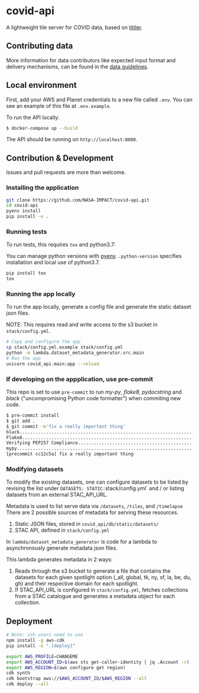 # covid-api

A lightweight tile server for COVID data, based on [titiler](https://github.com/developmentseed/titiler).

## Contributing data
More information for data contributors like expected input format and delivery mechanisms, can be found in the [data guidelines](guidelines/README.md).

## Local environment

First, add your AWS and Planet credentials to a new file called `.env`. You can see an example of this file at `.env.example`.

To run the API locally:

```bash
$ docker-compose up --build
```

The API should be running on `http://localhost:8000`.

## Contribution & Development

Issues and pull requests are more than welcome.

### Installing the application

```bash
git clone https://github.com/NASA-IMPACT/covid-api.git
cd covid-api
pyenv install
pip install -e .
```
### Running tests

To run tests, this requires `tox` and python3.7:

You can manage python versions with [pyenv](https://github.com/pyenv/pyenv). `.python-version` specifies installation and local use of python3.7.

```bash
pip install tox
tox
```

### Running the app locally

To run the app locally, generate a config file and generate the static dataset json files.

NOTE: This requires read and write access to the s3 bucket in `stack/config.yml`.

```bash
# Copy and configure the app
cp stack/config.yml.example stack/config.yml
python -m lambda.dataset_metadata_generator.src.main
# Run the app
uvicorn covid_api.main:app --reload
```

### If developing on the appplication, use pre-commit

This repo is set to use `pre-commit` to run *my-py*, *flake8*, *pydocstring* and *black* ("uncompromising Python code formatter") when commiting new code.

```bash
$ pre-commit install
$ git add .
$ git commit -m'fix a really important thing'
black....................................................................Passed
Flake8...................................................................Passed
Verifying PEP257 Compliance..............................................Passed
mypy.....................................................................Passed
[precommit cc12c5a] fix a really important thing
 ```

### Modifying datasets

To modify the existing datasets, one can configure datasets to be listed by revising the list under `DATASETS: STATIC:`stack/config.yml` and / or listing datasets from an external STAC_API_URL.

Metadata is used to list serve data via `/datasets`, `/tiles`, and `/timelapse` There are 2 possible sources of metadata for serving these resources.

1. Static JSON files, stored in `covid_api/db/static/datasets/`
2. STAC API, defined in `stack/config.yml`

In `lambda/dataset_metadata_generator` is code for a lambda to asynchronously generate metadata json files.

This lambda generates metadata in 2 ways:

1. Reads through the s3 bucket to generate a file that contains the datasets for each given spotlight option (_all, global, tk, ny, sf, la, be, du, gh) and their respective domain for each spotlight.
2. If STAC_API_URL is configured in `stack/config.yml`, fetches collections from a STAC catalogue and generates a metadata object for each collection.

## Deployment

```bash
# Note: zsh users need to use
npm install -g aws-cdk
pip install -e ".[deploy]"

export AWS_PROFILE=CHANGEME
export AWS_ACCOUNT_ID=$(aws sts get-caller-identity | jq .Account -r)
export AWS_REGION=$(aws configure get region)
cdk synth
cdk bootstrap aws://$AWS_ACCOUNT_ID/$AWS_REGION --all
cdk deploy --all
```